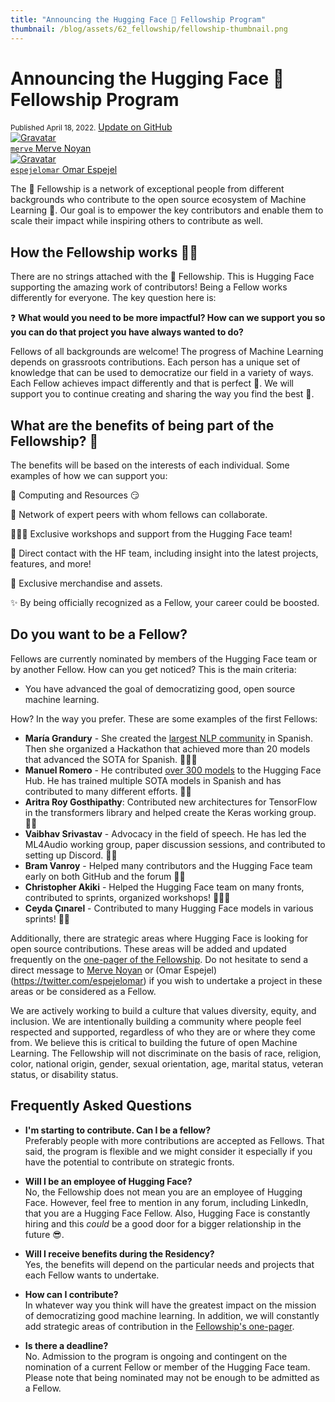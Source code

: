 ```yaml
---
title: "Announcing the Hugging Face 🤗 Fellowship Program"
thumbnail: /blog/assets/62_fellowship/fellowship-thumbnail.png
---
```


<h1>
    Announcing the Hugging Face 🤗 Fellowship Program
</h1>

<div class="blog-metadata">
    <small>Published April 18, 2022.</small>
    <a target="_blank" class="btn no-underline text-sm mb-5 font-sans" href="https://github.com/huggingface/blog/blob/main/fellowship.md">
        Update on GitHub
    </a>
</div>

<div class="author-card">
    <a href="/merve"> 
        <img class="avatar avatar-user" src="https://aeiljuispo.cloudimg.io/v7/https://s3.amazonaws.com/moonup/production/uploads/1631694399207-6141a88b3a0ec78603c9e784.png?w=200&h=200&f=face" title="Gravatar">
        <div class="bfc">
            <code>merve</code>
            <span class="fullname">Merve Noyan</span>
        </div>
    </a>
    <a href="/espejelomar"> 
        <img class="avatar avatar-user" src="https://bafybeidj6oxo7zm5pejnc2iezy24npw4qbt2jgpo4n6igt7oykc7rbvcxi.ipfs.dweb.link/omar_picture.png" title="Gravatar">
        <div class="bfc">
            <code>espejelomar</code>
            <span class="fullname">Omar Espejel</span>
        </div>
    </a>
</div>


The 🤗 Fellowship is a network of exceptional people from different backgrounds who contribute to the open source ecosystem of Machine Learning 🚀. Our goal is to empower the key contributors and enable them to scale their impact while inspiring others to contribute as well.

## How the Fellowship works 🙌🏻

There are no strings attached with the 🤗 Fellowship. This is Hugging Face supporting the amazing work of contributors! Being a Fellow works differently for everyone. The key question here is:

❓ **What would you need to be more impactful? How can we support you so you can do that project you have always wanted to do?**

Fellows of all backgrounds are welcome! The progress of Machine Learning depends on grassroots contributions. Each person has a unique set of knowledge that can be used to democratize our field in a variety of ways. Each Fellow achieves impact differently and that is perfect 🌈. We will support you to continue creating and sharing the way you find the best 🤗.

## What are the benefits of being part of the Fellowship? 🤩

The benefits will be based on the interests of each individual. Some examples of how we can support you:

💾 Computing and Resources 😏

🎎 Network of expert peers with whom fellows can collaborate.

🧑🏻‍💻 Exclusive workshops and support from the Hugging Face team!

🤗 Direct contact with the HF team, including insight into the latest projects, features, and more!

🎁 Exclusive merchandise and assets.

✨ By being officially recognized as a Fellow, your career could be boosted.

## Do you want to be a Fellow?

Fellows are currently nominated by members of the Hugging Face team or by another Fellow. How can you get noticed? This is the main criteria:

- You have advanced the goal of democratizing good, open source machine learning.

How? In the way you prefer. These are some examples of the first Fellows:

- **María Grandury** - She created the [largest NLP community](https://somosnlp.org/) in Spanish. Then she organized a Hackathon that achieved more than 20 models that advanced the SOTA for Spanish. 👩🏼‍🎤
- **Manuel Romero** - He contributed [over 300 models](https://huggingface.co/mrm8488) to the Hugging Face Hub. He has trained multiple SOTA models in Spanish and has contributed to many different efforts. 🤴🏻
- **Aritra Roy Gosthipathy**: Contributed new architectures for TensorFlow in the transformers library and helped create the Keras working group. 🦹🏻
- **Vaibhav Srivastav** - Advocacy in the field of speech. He has led the ML4Audio working group, paper discussion sessions, and contributed to setting up Discord. 🦹🏻
- **Bram Vanroy** - Helped many contributors and the Hugging Face team early on both GitHub and the forum 🦸🏼
- **Christopher Akiki** - Helped the Hugging Face team on many fronts, contributed to sprints, organized workshops! 🦹🏻‍♀️
- **Ceyda Çınarel** - Contributed to many Hugging Face models in various sprints! 👸🏻

Additionally, there are strategic areas where Hugging Face is looking for open source contributions. These areas will be added and updated frequently on the [one-pager of the Fellowship](https://huggingface2.notion.site/Hugging-Fellows-One-Pager-fa1c8878a7a14945b7e0dda2d1e34f36). Do not hesitate to send a direct message to [Merve Noyan](https://twitter.com/mervenoyann) or (Omar Espejel)(https://twitter.com/espejelomar) if you wish to undertake a project in these areas or be considered as a Fellow.

We are actively working to build a culture that values ​​diversity, equity, and inclusion. We are intentionally building a community where people feel respected and supported, regardless of who they are or where they come from. We believe this is critical to building the future of open Machine Learning. The Fellowship will not discriminate on the basis of race, religion, color, national origin, gender, sexual orientation, age, marital status, veteran status, or disability status.

## Frequently Asked Questions

* **I'm starting to contribute. Can I be a fellow?**<br>Preferably people with more contributions are accepted as Fellows. That said, the program is flexible and we might consider it especially if you have the potential to contribute on strategic fronts.

* **Will I be an employee of Hugging Face?**<br>No, the Fellowship does not mean you are an employee of Hugging Face. However, feel free to mention in any forum, including LinkedIn, that you are a Hugging Face Fellow. Also, Hugging Face is constantly hiring and this *could* be a good door for a bigger relationship in the future 😎.

* **Will I receive benefits during the Residency?**<br>Yes, the benefits will depend on the particular needs and projects that each Fellow wants to undertake.

* **How ​​can I contribute?**<br>In whatever way you think will have the greatest impact on the mission of democratizing good machine learning. In addition, we will constantly add strategic areas of contribution in the [Fellowship's one-pager](https://huggingface2.notion.site/Hugging-Fellows-One-Pager-fa1c8878a7a14945b7e0dda2d1e34f36).

* **Is there a deadline?**<br>No. Admission to the program is ongoing and contingent on the nomination of a current Fellow or member of the Hugging Face team. Please note that being nominated may not be enough to be admitted as a Fellow.